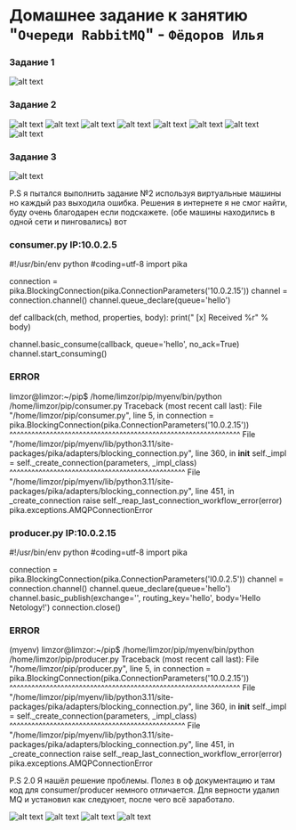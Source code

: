 # Домашнее задание к занятию "`Очереди RabbitMQ`" - `Фёдоров Илья`

### Задание 1
![alt text](https://github.com/Limzor/mqrabbithw/blob/main/Screenshot_1.png)

### Задание 2
![alt text](https://github.com/Limzor/mqrabbithw/blob/main/Screenshot_2.png)
![alt text](https://github.com/Limzor/mqrabbithw/blob/main/Screenshot_3.png)
![alt text](https://github.com/Limzor/mqrabbithw/blob/main/Screenshot_4.png)
![alt text](https://github.com/Limzor/mqrabbithw/blob/main/Screenshot_5.png)
![alt text](https://github.com/Limzor/mqrabbithw/blob/main/Screenshot_6.png)
![alt text](https://github.com/Limzor/mqrabbithw/blob/main/Screenshot_7.png)
![alt text](https://github.com/Limzor/mqrabbithw/blob/main/Screenshot_8.png)
![alt text](https://github.com/Limzor/mqrabbithw/blob/main/Screenshot_9.png)

### Задание 3
![alt text](https://github.com/Limzor/mqrabbithw/blob/main/Screenshot_10.png)


P.S я пытался выполнить задание №2 используя виртуальные машины но каждый раз выходила ошибка. Решения в интернете я не смог найти, буду очень благодарен если подскажете. (обе машины находились в одной сети и пинговались)
вот
### consumer.py IP:10.0.2.5
#!/usr/bin/env python
#coding=utf-8
import pika

connection = pika.BlockingConnection(pika.ConnectionParameters('10.0.2.15'))
channel = connection.channel()
channel.queue_declare(queue='hello')


def callback(ch, method, properties, body):
    print(" [x] Received %r" % body)


channel.basic_consume(callback, queue='hello', no_ack=True)
channel.start_consuming()
### ERROR
limzor@limzor:~/pip$ /home/limzor/pip/myenv/bin/python /home/limzor/pip/consumer.py
Traceback (most recent call last):
  File "/home/limzor/pip/consumer.py", line 5, in <module>
    connection = pika.BlockingConnection(pika.ConnectionParameters('10.0.2.15'))
                 ^^^^^^^^^^^^^^^^^^^^^^^^^^^^^^^^^^^^^^^^^^^^^^^^^^^^^^^^^^^^^^^
  File "/home/limzor/pip/myenv/lib/python3.11/site-packages/pika/adapters/blocking_connection.py", line 360, in __init__
    self._impl = self._create_connection(parameters, _impl_class)
                 ^^^^^^^^^^^^^^^^^^^^^^^^^^^^^^^^^^^^^^^^^^^^^^^^
  File "/home/limzor/pip/myenv/lib/python3.11/site-packages/pika/adapters/blocking_connection.py", line 451, in _create_connection
    raise self._reap_last_connection_workflow_error(error)
pika.exceptions.AMQPConnectionError
### producer.py IP:10.0.2.15
#!/usr/bin/env python
#coding=utf-8
import pika

connection = pika.BlockingConnection(pika.ConnectionParameters('l0.0.2.5'))
channel = connection.channel()
channel.queue_declare(queue='hello')
channel.basic_publish(exchange='', routing_key='hello', body='Hello Netology!')
connection.close()
### ERROR
(myenv) limzor@limzor:~/pip$ /home/limzor/pip/myenv/bin/python /home/limzor/pip/producer.py
Traceback (most recent call last):
  File "/home/limzor/pip/producer.py", line 5, in <module>
    connection = pika.BlockingConnection(pika.ConnectionParameters('10.0.2.15'))
                 ^^^^^^^^^^^^^^^^^^^^^^^^^^^^^^^^^^^^^^^^^^^^^^^^^^^^^^^^^^^^^^^
  File "/home/limzor/pip/myenv/lib/python3.11/site-packages/pika/adapters/blocking_connection.py", line 360, in __init__
    self._impl = self._create_connection(parameters, _impl_class)
                 ^^^^^^^^^^^^^^^^^^^^^^^^^^^^^^^^^^^^^^^^^^^^^^^^
  File "/home/limzor/pip/myenv/lib/python3.11/site-packages/pika/adapters/blocking_connection.py", line 451, in _create_connection
    raise self._reap_last_connection_workflow_error(error)
pika.exceptions.AMQPConnectionError

P.S 2.0
Я нашёл решение проблемы. Полез в оф документацию и там код для consumer/producer немного отличается. Для верности удалил MQ и установил как следуюет, после чего всё заработало.

![alt text](https://github.com/Limzor/mqrabbithw/blob/main/mq1.png)
![alt text](https://github.com/Limzor/mqrabbithw/blob/main/mq2.png)
![alt text](https://github.com/Limzor/mqrabbithw/blob/main/mq3.png)
![alt text](https://github.com/Limzor/mqrabbithw/blob/main/mq4.png)
